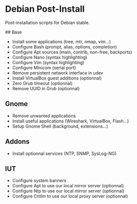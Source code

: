 # Debian Post-Install

Post-installation scripts for Debian stable.

## Base

  - Install some applications (tree, mtr, nmap, vim...)
  - Configure Bash (prompt, alias, options, completion)
  - Configure Apt sources (main, contrib, non-free, backports)
  - Configure Nano (syntax highlighting)
  - Configure Vim (syntax highlighting)
  - Configure Minicom (serial port)
  - Remove persistent network interface in udev
  - Install VirtualBox guest additions (optionnal)
  - Zero Grub timeout (optionnal)
  - Remove UUID in Grub (optionnal)
  
## Gnome
  
  - Remove unwanted applications
  - Install useful applications (Wireshark, VirtualBox, Flash...)
  - Setup Gnome Shell (background, extensions...)
  
## Addons

  - Install optionnal services (NTP, SNMP, SysLog-NG)

## IUT

  - Configure system banners
  - Configure Apt to use our local mirror server (optionnal)
  - Configure Ntp to use our local mirror server (optionnal)
  - Configure Cntlm to use our local proxy server (optionnal)
